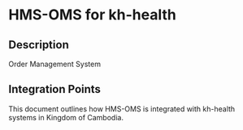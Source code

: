 # HMS-OMS for kh-health

## Description

Order Management System

## Integration Points

This document outlines how HMS-OMS is integrated with kh-health systems in Kingdom of Cambodia.
